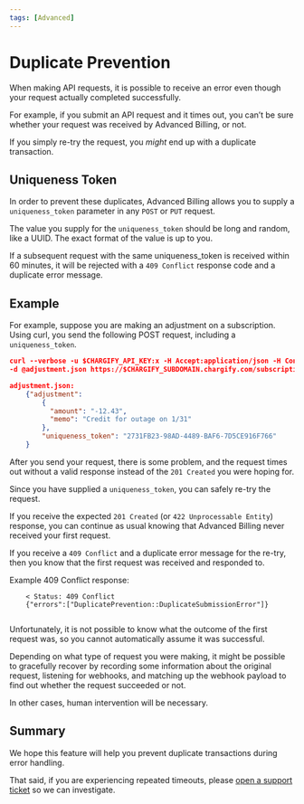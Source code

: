 ```yaml
---
tags: [Advanced]
---
```


# Duplicate Prevention

When making API requests, it is possible to receive an error even though your request actually completed successfully.

For example, if you submit an API request and it times out, you can’t be sure whether your request was received by Advanced Billing, or not.

If you simply re-try the request, you _might_ end up with a duplicate transaction.

## Uniqueness Token

In order to prevent these duplicates, Advanced Billing allows you to supply a `uniqueness_token` parameter in any `POST` or `PUT` request.

The value you supply for the `uniqueness_token` should be long and random, like a UUID. The exact format of the value is up to you.

If a subsequent request with the same uniqueness_token is received within 60 minutes, it will be rejected with a `409 Conflict` response code and a duplicate error message.

## Example

For example, suppose you are making an adjustment on a subscription. Using curl, you send the following POST request, including a `uniqueness_token`.

```json
curl --verbose -u $CHARGIFY_API_KEY:x -H Accept:application/json -H Content-Type:application/json -X POST \
-d @adjustment.json https://$CHARGIFY_SUBDOMAIN.chargify.com/subscriptions/$SUBSCRIPTION_ID/adjustments.json

adjustment.json:
    {"adjustment":
        {
          "amount": "-12.43",
          "memo": "Credit for outage on 1/31"
        },
        "uniqueness_token": "2731FB23-98AD-4489-BAF6-7D5CE916F766"
    }
```

After you send your request, there is some problem, and the request times out without a valid response instead of the `201 Created` you were hoping for.

Since you have supplied a `uniqueness_token`, you can safely re-try the request.

If you receive the expected `201 Created` (or `422 Unprocessable Entity`) response, you can continue as usual knowing that Advanced Billing never received your first request.

If you receive a `409 Conflict` and a duplicate error message for the re-try, then you know that the first request was received and responded to.

Example 409 Conflict response:

```
    < Status: 409 Conflict
    {"errors":["DuplicatePrevention::DuplicateSubmissionError"]}
    
```
Unfortunately, it is not possible to know what the outcome of the first request was, so you cannot automatically assume it was successful.

Depending on what type of request you were making, it might be possible to gracefully recover by recording some information about the original request, listening for webhooks, and matching up the webhook payload to find out whether the request succeeded or not.

In other cases, human intervention will be necessary.

## Summary

We hope this feature will help you prevent duplicate transactions during error handling.

That said, if you are experiencing repeated timeouts, please [open a support ticket](mailto:support@maxio.com) so we can investigate.

